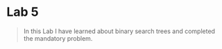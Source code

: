# Lab 5

> In this Lab I have learned about binary search trees and completed the mandatory problem.


